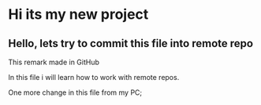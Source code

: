 # Hi its my new project


## Hello, lets try to commit this file into remote repo

This remark made in GitHub 

In this file i will learn how to work with remote repos.

One more change in this file from my PC;
